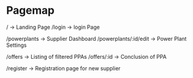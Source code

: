 # Pagemap

/ -> Landing Page
/login -> login Page

/powerplants -> Supplier Dashboard
/powerplants/:id/edit -> Power Plant Settings

/offers -> Listing of filtered PPAs
/offers/:id -> Conclusion of PPA

/register -> Registration page for new supplier
